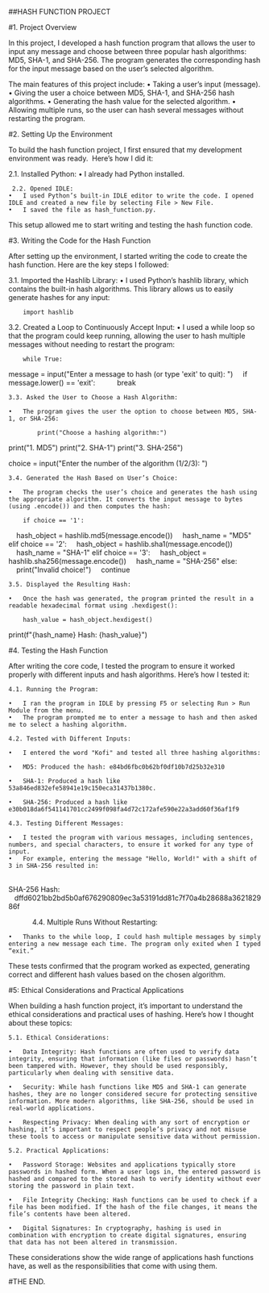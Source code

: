 ##HASH FUNCTION PROJECT

#1. Project Overview

In this project, I developed a hash function program that allows the user to input any message and choose between three popular hash algorithms: MD5, SHA-1, and SHA-256. The program generates the corresponding hash for the input message based on the user’s selected algorithm.

The main features of this project include:
	•	Taking a user’s input (message).
	•	Giving the user a choice between MD5, SHA-1, and SHA-256 hash algorithms.
	•	Generating the hash value for the selected algorithm.
	•	Allowing multiple runs, so the user can hash several messages without restarting the program.


#2. Setting Up the Environment

To build the hash function project, I first ensured that my development environment was ready. 
Here’s how I did it:

2.1. Installed Python:
	•	I already had Python installed.

	 2.2. Opened IDLE:
	•	I used Python’s built-in IDLE editor to write the code. I opened IDLE and created a new file by selecting File > New File.
	•	I saved the file as hash_function.py.

This setup allowed me to start writing and testing the hash function code.


#3. Writing the Code for the Hash Function

After setting up the environment, I started writing the code to create the hash function. Here are the key steps I followed:

3.1. Imported the Hashlib Library:
	•	I used Python’s hashlib library, which contains the built-in hash algorithms. This library allows us to easily generate hashes for any input:
		
		import hashlib

3.2. Created a Loop to Continuously Accept Input:
	•	I used a while loop so that the program could keep running, allowing the user to hash multiple messages without needing to restart the program:

		while True:
message = input("Enter a message to hash (or type 'exit' to quit): ")
    if message.lower() == 'exit':
          break
	
	3.3. Asked the User to Choose a Hash Algorithm:

	•	The program gives the user the option to choose between MD5, SHA-1, or SHA-256:
		
			print("Choose a hashing algorithm:")
print("1. MD5")
print("2. SHA-1")
print("3. SHA-256")

choice = input("Enter the number of the algorithm (1/2/3): ")
	
	3.4. Generated the Hash Based on User’s Choice:

	•	The program checks the user’s choice and generates the hash using the appropriate algorithm. It converts the input message to bytes (using .encode()) and then computes the hash:

		if choice == '1':
    hash_object = hashlib.md5(message.encode())
    hash_name = "MD5"
elif choice == '2':
    hash_object = hashlib.sha1(message.encode())
    hash_name = "SHA-1"
elif choice == '3':
    hash_object = hashlib.sha256(message.encode())
    hash_name = "SHA-256"
else:
    print("Invalid choice!")
    continue

	3.5. Displayed the Resulting Hash:

	•	Once the hash was generated, the program printed the result in a readable hexadecimal format using .hexdigest():

		hash_value = hash_object.hexdigest()
print(f"{hash_name} Hash: {hash_value}")



#4. Testing the Hash Function

After writing the core code, I tested the program to ensure it worked properly with different inputs and hash algorithms. Here’s how I tested it:

	4.1. Running the Program:

	•	I ran the program in IDLE by pressing F5 or selecting Run > Run Module from the menu.
	•	The program prompted me to enter a message to hash and then asked me to select a hashing algorithm.

	4.2. Tested with Different Inputs:

	•	I entered the word "Kofi" and tested all three hashing algorithms:

	•	MD5: Produced the hash: e84bd6fbc0b62bf0df10b7d25b32e310

	•	SHA-1: Produced a hash like 53a846ed832efe58941e19c150eca31437b1380c.

	•	SHA-256: Produced a hash like e30b018da6f541141701cc2499f098fa4d72c172afe590e22a3add60f36af1f9

	4.3. Testing Different Messages:

	•	I tested the program with various messages, including sentences, numbers, and special characters, to ensure it worked for any type of input.
	•	For example, entering the message "Hello, World!" with a shift of 3 in SHA-256 resulted in:
 		
		SHA-256 Hash:        dffd6021bb2bd5b0af676290809ec3a53191dd81c7f70a4b28688a362182986f


            4.4. Multiple Runs Without Restarting:

	•	Thanks to the while loop, I could hash multiple messages by simply entering a new message each time. The program only exited when I typed “exit.”

These tests confirmed that the program worked as expected, generating correct and different hash values based on the chosen algorithm.


#5: Ethical Considerations and Practical Applications

When building a hash function project, it’s important to understand the ethical considerations and practical uses of hashing. Here’s how I thought about these topics:

	5.1. Ethical Considerations:

	•	Data Integrity: Hash functions are often used to verify data integrity, ensuring that information (like files or passwords) hasn’t been tampered with. However, they should be used responsibly, particularly when dealing with sensitive data.

	•	Security: While hash functions like MD5 and SHA-1 can generate hashes, they are no longer considered secure for protecting sensitive information. More modern algorithms, like SHA-256, should be used in real-world applications.

	•	Respecting Privacy: When dealing with any sort of encryption or hashing, it’s important to respect people’s privacy and not misuse these tools to access or manipulate sensitive data without permission.

	5.2. Practical Applications:

	•	Password Storage: Websites and applications typically store passwords in hashed form. When a user logs in, the entered password is hashed and compared to the stored hash to verify identity without ever storing the password in plain text.

	•	File Integrity Checking: Hash functions can be used to check if a file has been modified. If the hash of the file changes, it means the file’s contents have been altered.

	•	Digital Signatures: In cryptography, hashing is used in combination with encryption to create digital signatures, ensuring that data has not been altered in transmission.

These considerations show the wide range of applications hash functions have, as well as the responsibilities that come with using them.



#THE END.
